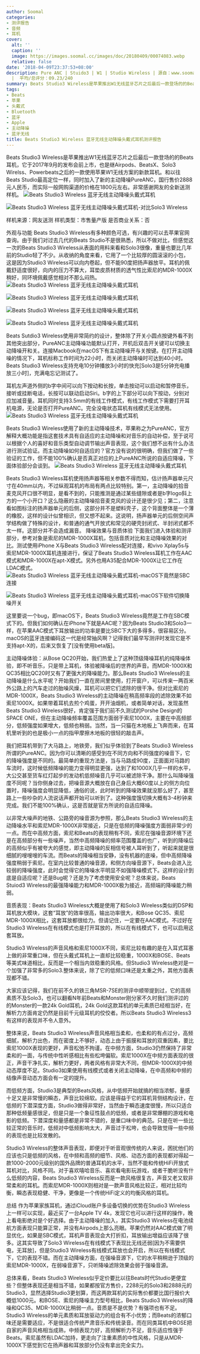 ```yaml
---
author: Soomal
categories:
- 测评报告
- 音频
- 耳机
cover:
  alt: ''
  caption: ''
  image: https://images.soomal.cc/images/doc/20180409/00074083.webp
  relative: false
date: '2018-04-09T23:37:53+08:00'
description: Pure ANC | Stuido3 | W1 | Studio Wireless | 源自：www.soomal.com | 版权：原创
  |  平均/总评分：09.23/240
summary: Beats Studio3 Wireless是苹果推出W1无线蓝牙芯片之后最后一款登场的的Beats耳机，它的定位和以往一样，加入了最新的主动降噪PureANC技术，国行售价2888元，比以往的Studio售价略低，它的主动降噪效果能否和Bose、SONY一绝高低？
tags:
- Beats
- 苹果
- 头戴式
- Bluetooth
- 蓝牙
- Apple
- 主动降噪
- 蓝牙无线
title: Beats Studio3 Wireless 蓝牙无线主动降噪头戴式耳机测评报告
---
```


Beats Studio3 Wireless是苹果推出W1无线蓝牙芯片之后最后一款登场的的Beats耳机，它于2017年9月的发布会前上市，也是继Airpods、BeatsX、Solo3 Wirelss、Powerbeats之后的一款使用苹果W1无线方案的新款耳机。和以往Beats Studio最高定位一样，同时加入了新的主动降噪PureANC，国行售价2888元人民币，而实际一般网购渠道的价格在1800元左右。非常感谢网友的全新送测样机。
![Beats Studio3 Wireless 蓝牙无线主动降噪头戴式耳机](https://images.soomal.cc/images/doc/20180331/00073943.webp)




![Beats Studio3 Wireless 蓝牙无线主动降噪头戴式耳机-对比Solo3 Wireless](https://images.soomal.cc/images/doc/20180408/00074058.webp)





样机来源：网友送测
样机类型：市售量产版
是否商业关系：否

外观与功能
Beats Studio3 Wireless有多种颜色可选，有兴趣的可以去苹果官网查询。由于我们对过去几代的Beats Studio不是很熟悉，所以不做对比，但感觉这一次的Beats Studio3 Wireless从表面的用料来看和Solo3很像，重量也要比几年前的Studio轻了不少。从收纳的角度来看，它用了一个比较厚的圆滚滚的小包，这是因为Studio3 Wireless可以向内卷起，但不能90度把扬声器放平。耳机的佩戴舒适度很好，向内的压力不算大，耳垫皮质材质的透气性比索尼的MDR-1000X稍好，同环境佩戴感觉相对不那么闷热。
![Beats Studio3 Wireless 蓝牙无线主动降噪头戴式耳机](https://images.soomal.cc/images/doc/20180331/00073940_01.webp)




![Beats Studio3 Wireless 蓝牙无线主动降噪头戴式耳机](https://images.soomal.cc/images/doc/20180331/00073941_01.webp)




![Beats Studio3 Wireless 蓝牙无线主动降噪头戴式耳机](https://images.soomal.cc/images/doc/20180331/00073946_01.webp)




![Beats Studio3 Wireless 蓝牙无线主动降噪头戴式耳机](https://images.soomal.cc/images/doc/20180331/00073945_01.webp)




Beats Sutdio3 Wireless使用非常简约的设计，整体除了开关小圆点按键外看不到其他突出部分，PureANC主动降噪功能默认打开，开机后双击开关键可以切换主动降噪开和关。连接Macbook在macOS下有主动降噪开与关按键。在打开主动降噪的情况下，耳机标称工作时间为22小时，而关闭主动降噪时可达到40小时。Beats  Studio3 Wireless支持充电10分钟播放3小时的快充[Solo3是5分钟充电播放三小时]，充满电忘记测试了。

耳机左声道外侧的b字中间可以向下按动和长按，单击按动可以启动和暂停音乐，接听或挂断电话，长按可以联动启动Siri。b字的上下部分可以向下按动，分别对应加减音量。耳机同时支持3.5mm的有线工作模式，有线工作模式下需要打开耳机电源，无论是否打开PureANC。完全没电状态耳机有线模式无法使用。
![Beats Studio3 Wireless 蓝牙无线主动降噪头戴式耳机](https://images.soomal.cc/images/doc/20180331/00073944.webp)




Beats Studio3 Wireless使用了新的主动降噪技术，苹果称之为PureANC，官方解释大概功能是指这套技术具有自适应的主动降噪和对音乐的自动补偿，至于说可以根据个人的喜好和音乐类型自动调节输出声音表现，这个我们想不出有什么办法进行测试验证。而主动降噪如何自适应的？官方没有说的很明确，但我们做了一些验证的工作，但不能100%确认是否真正对应的上PureANC所说的自适应降噪，下面体验部分会谈到。
![Beats Studio3 Wireless 蓝牙无线主动降噪头戴式耳机](https://images.soomal.cc/images/doc/20180409/00074082.webp)




Beats Studio3 Wireless耳机使用扬声器等相关参数不得而知，估计扬声器单元尺寸在40mm以内，不过纵观耳机的布局有两点比较特别。第一，主动降噪的拾音麦克风开口很不明显，是看不到的，只能推测是通过某些缝隙或者是b字logo斜上方的一个小开口？这么隐蔽的主动降噪拾音麦克风的设计还是很少见；第二，注意看如图标注的扬声器单元的后侧，这部分并不是塑料壳子，这个背面整体是一个薄的橡胶，这样的设计似曾相识，但又想不起来。这说明，扬声器单元的后侧空间声学结构做了特殊的设计，和普通的通气开放式和常见的硬壳封闭式、半封闭式都不太一样。这部分并不会造成漏音。
降噪效果与音质体验
下面我们进入体验和测评部分，参考对象是索尼的MDR-1000X耳机，包括音质对比和主动降噪效果的对比。测试使用iPhone X与Beats Studio3 Wireless配对连接，和vivo Xplay5s与索尼MDR-1000X耳机连接进行，保证了Beats Studio3 Wireless耳机工作在AAC模式和MDR-1000X在apt-X模式。另外也用A35配合MDR-1000X让它工作在LDAC模式。
![Beats Studio3 Wireless 蓝牙无线主动降噪头戴式耳机-macOS下竟然是SBC连接](https://images.soomal.cc/images/doc/20180409/00074081.webp)




![Beats Studio3 Wireless 蓝牙无线主动降噪头戴式耳机-macOS下软件切换降噪开关](https://images.soomal.cc/images/doc/20180409/00074080.webp)




这里要说一个bug，即macOS下，Beats Studio3 Wireless竟然是工作在SBC模式下的。但我们如何确认在iPhone下就是AAC呢？因为Beats Studio3和Solo3一样，在苹果AAC模式下耳放输出的功率是要比SBC下大的多得多，很容易区分。macOS的蓝牙连接编码这一代是经常抽风啊？记得我们最早写测评时发现它是不支持apt-X的，后来又恢复了[没有使用beta版]。

主动降噪体验：从Bose QC20开始，我们热爱上了这种顶级降噪耳机的纯降噪体验，即不听音乐，只是带上耳机，体验被降噪后的世界的声音。而MDR-1000X和QC35相比QC20时又有了更强大的降噪能力。那么Beats Studio3 Wireless的主动降噪是什么水平呢？开始我们一直在房间里使用，打开窗户，可以传来一两百米外公路上的汽车走过的胎噪风燥，耳机可以把它们滤除的很干净。但对比索尼的MDR-1000X，Beats Studio3 Wireless的主动降噪在稍高频率段的滤除效果不如索尼1000X。如果带着耳机去煎个鸡蛋，开开油烟机，或者简单对话，发现虽然Beats Studio3 Wireless很好，肯定强于我们前不久测试的Porshe Design的SPACE ONE，但在主动降噪频率覆盖范围方面弱于索尼1000X，主要在中高频部分，低频强度如果增大，低频也稍弱。当然，当一只猫在木地板上飞奔而来，在耳机里听到的也是极小一点的指甲摩擦木地板的很轻的敲击声。

我们把耳机带到了大马路上，地铁旁，我们似乎体验到了Beats Studio3 Wireless所谓的PureANC。因为你可以清晰的感受到在不同方向和不同强度的噪音下，它的降噪强度是不同的。最简单的重现方法是，当与马路成90度，正面面对马路的车流时，这时候低频降噪的能力变得明显更强，达到了和1000X几乎一样的水平，大公交甚至货车红灯起步的发动机低频噪音几乎可以被滤除干净。那什么叫降噪强度不同呢？当你侧身过去，把噪音源大概放在自己身后大概60度以上的侧方向位置时，降噪强度会明显降低，通俗的说，此时听到的降噪效果就没那么好了，甚至路上一些吵杂的人流说话声都开始可以听到了。这种强度饿切换大概有3-4秒钟来完成。我们不能100%确认，这是否就是官方所说的自适应降噪。

以非常大噪声的地铁、公路旁的噪音源为参照，那么Beats Studio3 Wireless的主动降噪水平和索尼MDR-1000X非常接近，只是在低频的降噪强度方面弱非常少的一点。而在中高频方面，索尼和Beats的表现稍有不同，索尼在强噪音源环境下还是在高频部分有一些噪声，当然中高频降噪的频率范围覆盖的也广，听到的降噪后的高频似乎有被夸大的感觉，即主动降噪的反相信号被人耳听到了，听起来就是很细腻的嗖嗖嗖的车流。而Beats的降噪相当安静，没有机器的底噪，但中高频降噪强度稍弱于索尼。在室内比较普通的噪音源，和侧方向噪音源下，Beats会进入比较弱的降噪强度，此时会觉得它的降噪水平明显不如强降噪模式下。这样的设计到底是自适应呢？还是Bug呢？还是为了考虑使用安全呢？总体来说，Beats Stuiod3 Wireless的最强降噪能力和MDR-1000X极为接近，高频端的降噪能力稍弱。

音质表现：Beats Studio3 Wireless大概是使用了和Solo3 Wireless类似的DSP和耳机放大模块，这套“耳放”的效率很高，输出功率很大，和Bose QC35、索尼MDR-1000X相比，这套耳放都很给力。但请记住，一定要在AAC模式。不过好在Studio3 Wireless在有线模式也是打开耳放的，所以在有线模式下，也可以启用这套耳放。

Studio3 Wireless的声音风格和索尼1000X不同，索尼比较有趣的是在入耳式耳塞上做的非常重口味，但在头戴式耳机上一直却比较稳重，1000X和BOSE、Beats等美式味道相比，反而是一个相当内敛稳重的风格。但Studio3 Wireless绝对是一个加强了非常多的Solo3.整体来说，除了它的低频口味还是太重之外，其他方面表现都不错。

大家应该记得，我们在前不久的铁三角MSR-7SE的测评中顺带提到过，它的高频素质不及Solo3，也可以翻看N年前Beats和Monster刚分家不久时我们测评过的的Monster的一款24k Gold耳机，24k Gold这款耳机的单元素质已经相当好，在解析力方面肯定仍然是目前千元级耳机的佼佼者。所以Beats Studio3 Wireless3有这样的表现并不令人意外。

整体来说，Beats Studio3 Wireless声音风格相当柔和，也柔和的有点过分，高频细腻，解析力出色，而在密度上不够好，动态上由于振膜和耳放的双重因素，要比索尼1000X表现的更好，声音松弛不拘谨。在中频方面，Studio3仍然保持了非常柔和的一面，与传统中性听感相比有些松垮偏软。索尼1000X在中频方面表现的很正，声音干净扎实，解析力更好，两者风格有非常大不同，但MDR-1000X的中频动态厚度不足。Studio3如果使用有线模式或者关闭主动降噪，在中高频和中频的结像声音动态方面会有一定的提升。

而低频方面，Studio3是典型的Beats风格，从中低频开始就搞的相当浓郁，量感十足又是非常慢的瞬态，声音比较绵软。应该是得益于它的耳机背侧结构设计，在低频的下潜深度方面，Studio3做得非常好，当然由于瞬态速度很慢，所以只适合那种低频量感很足，但是只是一个象征性鼓点的低频，或者是非常爆棚的游戏和电影的低频。下潜深度和量感都是非常不错的，是重口味中的典范。只是在听一些比较正常的音乐时，低频对中低频影响太大，声音过于松垮，也会导致觉得一些中频的表现也是比较发散的。

Studio3 Wireless的整体声音表现，即便对于听音观很传统的人来说，困扰他们的应该也只是低频的风格，在中频和高频的细节、风格、动态方面的表现都对得起一款1000-2000元级别的国外品牌的普通耳机的水平，当然不能和传统HiFi开放式耳机对比，风格不同。对于喜欢嘻哈音乐、喜欢看电影玩游戏，或者干脆听没有什么低频的内容，Beats Studio3 Wireless反而是一款风格很复古，声音又老又软非常柔和的耳机。而索尼MDR-1000X则相对是一款声音风格比较正，相对比较均衡，瞬态表现稳健、干净，更像是一个传统HiFi定义的均衡风格的耳机。

总结
作为苹果家族耳机，通过iCloud账户多设备切换的优势在Studio3 Wireless上一样可以实现，最近买了一台Apple TV 4k，发现它也可以进行这样的操作，晚上看电影绝对是个好选择。由于主动降噪的加入，其实Studio3 Wireless在电池续航方面表现只能算正常，并没有Airpods上那么亮眼。苹果仍然对AAC模式做了明显优化，如果是SBC模式，耳机声音表现会大打折扣，耳放输出增益应该降了很多。这其实导致了Solo3 Wireless在有线模式下表现比无线还弱[因为不需要供电，无耳放]，但是Studio3 Wireless有线模式耳放也会开启，所以在有线模式下，它的表现不错。而在主动降噪方面，在强噪音源下，它的水平稍稍逊于顶级的索尼MDR-1000X，在弱噪音源下，只听降噪滤除效果会弱于强噪音源。

总体来看，Beats Studio3 Wireless似乎定价要比以往Beats时代Studio更便宜些？但整体表现还是相当不错，如果都按官方售价，2288元的Solo3和2888元的Studio3，显然选择Studio3更划算，而这两款耳机的实际售价都要比国行报价大概低1000元。和BOSE、索尼的降噪主力型号相比，Beats Studio3 Wireless的降噪和QC35、MDR-1000X比稍弱一点。音质是不是优势？有强项也有不足。Studio3 Wireless的单元素质和耳放驱动力的组合有不小优势；而Beats的浓郁口味还是需要适应，不是很适合传统严肃音乐和传统录音。而在同类耳机中BOSE把自家的声音风格相当成熟，中频表现力好，高频解析力不足，音乐适应性强于Beats。索尼虽然有LDAC加持，更走向了注重素质的中性风格，只是从MDR-1000X下感觉到它在扬声器和耳放部分仍没有拿出完全实力。